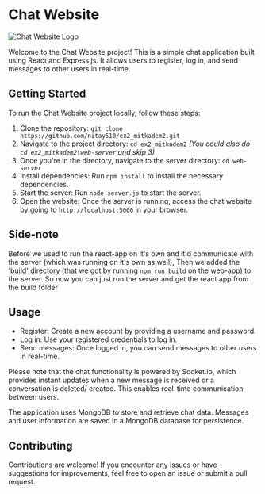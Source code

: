# Chat Website
![Chat Website Logo](https://user-images.githubusercontent.com/71657634/234795252-4abe6167-68e9-4096-a828-ef4e30b7c388.jpg)

Welcome to the Chat Website project! This is a simple chat application built using React and Express.js. It allows users to register, log in, and send messages to other users in real-time.

## Getting Started

To run the Chat Website project locally, follow these steps:

1. Clone the repository: `git clone https://github.com/nitay510/ex2_mitkadem2.git `
2. Navigate to the project directory: `cd ex2_mitkadem2` *(You could also do `cd ex2_mitkadem2\web-server` and skip 3)*
3. Once you're in the directory, navigate to the server directory: `cd web-server`
4. Install dependencies: Run `npm install` to install the necessary dependencies.
5. Start the server: Run `node server.js` to start the server.
6. Open the website: Once the server is running, access the chat website by going to `http://localhost:5000` in your browser.

## Side-note
Before we used to run the react-app on it's own and it'd communicate with the server (which was running on it's own as well), Then we added the 'build' directory (that we got by running `npm run build` on the web-app) to the server. So now you can just run the server and get the react app from the build folder





## Usage

- Register: Create a new account by providing a username and password.
- Log in: Use your registered credentials to log in.
- Send messages: Once logged in, you can send messages to other users in real-time.

Please note that the chat functionality is powered by Socket.io, which provides instant updates when a new message is received or a conversation is deleted/ created.
This enables real-time communication between users.

The application uses MongoDB to store and retrieve chat data. Messages and user information are saved in a MongoDB database for persistence.

## Contributing

Contributions are welcome! If you encounter any issues or have suggestions for improvements, feel free to open an issue or submit a pull request.
